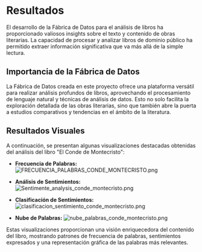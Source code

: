 # Resultados

El desarrollo de la Fábrica de Datos para el análisis de libros ha proporcionado valiosos insights sobre el texto y contenido de obras literarias. La capacidad de procesar y analizar libros de dominio público ha permitido extraer información significativa que va más allá de la simple lectura.

## Importancia de la Fábrica de Datos

La Fábrica de Datos creada en este proyecto ofrece una plataforma versátil para realizar análisis profundos de libros, aprovechando el procesamiento de lenguaje natural y técnicas de análisis de datos. Esto no solo facilita la exploración detallada de las obras literarias, sino que también abre la puerta a estudios comparativos y tendencias en el ámbito de la literatura.

## Resultados Visuales

A continuación, se presentan algunas visualizaciones destacadas obtenidas del análisis del libro "El Conde de Montecristo":

- **Frecuencia de Palabras:** ![FRECUENCIA_PALABRAS_CONDE_MONTECRISTO.png](enlace-a-imagen)
  
- **Análisis de Sentimientos:** ![Sentimente_analysis_conde_montecristo.png](enlace-a-imagen)

- **Clasificación de Sentimientos:** ![clasificacion_sentimiento_conde_montecristo.png](enlace-a-imagen)

- **Nube de Palabras:** ![nube_palabras_conde_montecristo.png](enlace-a-imagen)

Estas visualizaciones proporcionan una visión enriquecedora del contenido del libro, mostrando patrones de frecuencia de palabras, sentimientos expresados y una representación gráfica de las palabras más relevantes.

